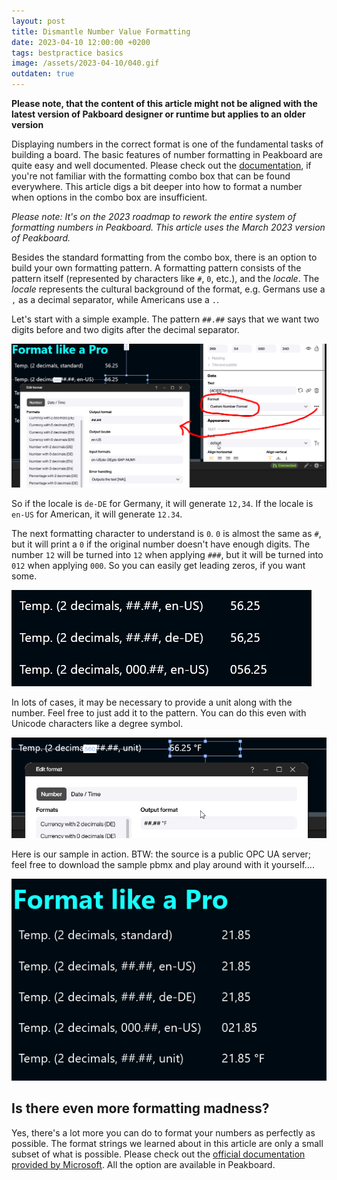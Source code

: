 ```yaml
---
layout: post
title: Dismantle Number Value Formatting
date: 2023-04-10 12:00:00 +0200
tags: bestpractice basics
image: /assets/2023-04-10/040.gif
outdaten: true
---
```


**Please note, that the content of this article might not be aligned with the latest version of Pakboard designer or runtime but applies to an older version**

Displaying numbers in the correct format is one of the fundamental tasks of building a board. The basic features of number formatting in Peakboard are quite easy and well documented. Please check out the [documentation](https://help.peakboard.com/misc/en-formating-values.html), if you're not familiar with the formatting combo box that can be found everywhere.
This article digs a bit deeper into how to format a number when options in the combo box are insufficient.

*Please note: It's on the 2023 roadmap to rework the entire system of formatting numbers in Peakboard. This article uses the March 2023 version of Peakboard.*

Besides the standard formatting from the combo box, there is an option to build your own formatting pattern. A formatting pattern consists of the pattern itself (represented by characters like `#`, `0`, etc.), and the _locale_. The _locale_ represents the cultural background of the format, e.g. Germans use a `,` as a decimal separator, while Americans use a `.`.

Let's start with a simple example. The pattern `##.##` says that we want two digits before and two digits after the decimal separator.

![image](/assets/2023-04-10/010.png)

So if the locale is `de-DE` for Germany, it will generate `12,34`. If the locale is `en-US` for American, it will generate `12.34`.

The next formatting character to understand is `0`. `0` is almost the same as `#`, but it will print a `0` if the original number doesn't have enough digits. The number `12` will be turned into `12` when applying `###`, but it will be turned into `012` when applying `000`. So you can easily get leading zeros, if you want some.

![image](/assets/2023-04-10/020.png)

In lots of cases, it may be necessary to provide a unit along with the number. Feel free to just add it to the pattern. You can do this even with Unicode characters like a degree symbol.

![image](/assets/2023-04-10/030.png)

Here is our sample in action. BTW: the source is a public OPC UA server; feel free to download the sample pbmx and play around with it yourself....

![image](/assets/2023-04-10/040.gif)

## Is there even more formatting madness?

Yes, there's a lot more you can do to format your numbers as perfectly as possible.
The format strings we learned about in this article are only a small subset of what is possible. Please check out the [official documentation provided by Microsoft](https://learn.microsoft.com/en-us/dotnet/standard/base-types/custom-numeric-format-strings). All the option are available in Peakboard.

